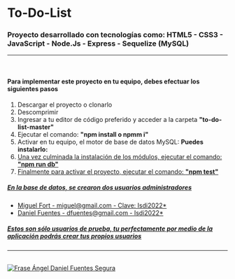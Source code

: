 <h1>To-Do-List</h1>
<h3>Proyecto desarrollado con tecnologías como: HTML5 - CSS3 - JavaScript - Node.Js - Express -  Sequelize (MySQL) </h3>
<hr>
<br>
<h4>Para implementar este proyecto en tu equipo, debes efectuar los siguientes pasos</h4>
<ol>
  <li>Descargar el proyecto o clonarlo</li>
  <li>Descomprimir</li>
  <li>Ingresar a tu editor de código preferido y acceder a la carpeta  <strong>"to-do-list-master"</strong></li>
  <li>Ejecutar el comando: <strong>"npm install o npmm i"</strong> </li>
  <li>Activar en tu equipo, el motor de base de datos MySQL: <strong>Puedes instalarlo: <a href="https://www.apachefriends.org/es/download.html"</a></strong> </li>
  <li>Una vez culminada la instalación de los módulos, ejecutar el comando: <strong>"npm run db"</strong> </li>
  <li>Finalmente para activar el proyecto, ejecutar el comando: <strong>"npm test"</strong> </li>
</ol>

<h5>En la base de datos, se crearon dos usuarios administradores </h5>
<ul>
  <li>Miguel Fort - miguel@gmail.com  - Clave: Isdi2022* </li>
  <li>Daniel Fuentes - dfuentes@gmail.com - Isdi2022* </li>
</ul>

<h5>Estos son sólo usuarios de prueba, tu perfectamente por medio de la aplicación podrás crear tus propios usuarios </h5>
<hr>
<br>
<img  src='https://adanielf.files.wordpress.com/2020/04/frase-daniel-fuentes.jpg' alt='Frase Ángel Daniel Fuentes Segura'>
